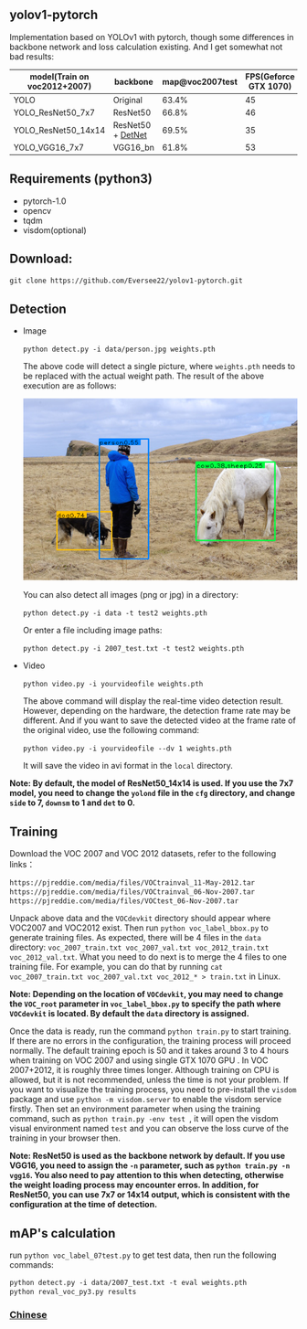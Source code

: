 ## yolov1-pytorch
Implementation based on YOLOv1 with pytorch, though some differences in backbone network and loss calculation existing. And I get somewhat not bad results:

| model(Train on voc2012+2007)|  backbone          | map@voc2007test | FPS(Geforce GTX 1070)  |
| --------------------        |  ------------      | ----------      | -------   |
| YOLO                        |  Original          | 63.4%           |  45   |
| YOLO_ResNet50_7x7           |  ResNet50          | 66.8%           |  46   |
| YOLO_ResNet50_14x14         |  ResNet50 + [DetNet](https://arxiv.org/abs/1804.06215) | 69.5%           |  35   |
| YOLO_VGG16_7x7              |  VGG16_bn             | 61.8%           |  53   |

## Requirements (python3)
- pytorch-1.0
- opencv
- tqdm
- visdom(optional)

## Download:  
  ```
  git clone https://github.com/Eversee22/yolov1-pytorch.git  
  ```

## Detection  

  * Image

    `python detect.py -i data/person.jpg weights.pth`

    The above code will detect a single picture, where `weights.pth` needs to be replaced with the actual weight path. The result of the above execution are as follows:

    ![](det/bbox_person.png)

    You can also detect all images (png or jpg) in a directory:  

    `python detect.py -i data -t test2 weights.pth `

    Or enter a file including image paths:  

    `python detect.py -i 2007_test.txt -t test2 weights.pth`

  * Video

    `python video.py -i yourvideofile weights.pth`

    The above command will display the real-time video detection result. However, depending on the hardware, the detection frame rate may be different. And if you want to save the detected video at the frame rate of the original video, use the following command:  

    `python video.py -i yourvideofile --dv 1 weights.pth`

    It will save the video in avi format in the `local` directory.

  **Note: By default, the model of ResNet50_14x14 is used. If you use the 7x7 model, you need to change the `yolond` file in the `cfg` directory, and change `side` to 7, `downsm` to 1 and `det` to 0.**

## Training  
  Download the VOC 2007 and VOC 2012 datasets, refer to the following links：  
  ```
  https://pjreddie.com/media/files/VOCtrainval_11-May-2012.tar
  https://pjreddie.com/media/files/VOCtrainval_06-Nov-2007.tar
  https://pjreddie.com/media/files/VOCtest_06-Nov-2007.tar
  ```
  Unpack above data and the `VOCdevkit` directory should appear where VOC2007 and VOC2012 exist. Then run `python voc_label_bbox.py` to generate training files. As expected, there will be 4 files in the `data` directory: `voc_2007_train.txt voc_2007_val.txt voc_2012_train.txt voc_2012_val.txt`. What you need to do next is to merge the 4 files to one training file. For example, you can do that by running `cat voc_2007_train.txt voc_2007_val.txt voc_2012_* > train.txt` in Linux.

  **Note: Depending on the location of `VOCdevkit`, you may need to change the `VOC_root` parameter in `voc_label_bbox.py` to specify the path where `VOCdevkit` is located. By default the `data` directory is assigned.**

  Once the data is ready, run the command `python train.py` to start training. If there are no errors in the configuration, the training process will proceed normally. The default training epoch is 50 and it takes around 3 to 4 hours when training on VOC 2007 and using single GTX 1070 GPU . In VOC 2007+2012, it is roughly three times longer. Although training on CPU is allowed, but it is not recommended, unless the time is not your problem. If you want to visualize the training process, you need to pre-install the `visdom` package and use `python -m visdom.server` to enable the visdom service firstly. Then set an environment parameter when using the training command, such as `python train.py -env test `, it will open the visdom visual environment named `test` and you can observe the loss curve of the training in your browser then.

  **Note: ResNet50 is used as the backbone network by default. If you use VGG16, you need to assign the `-n` parameter, such as `python train.py -n vgg16`. You also need to pay attention to this when detecting, otherwise the weight loading process may encounter erros. In addition, for ResNet50, you can use 7x7 or 14x14 output, which is consistent with the configuration at the time of detection.**

## mAP's calculation
  run `python voc_label_07test.py` to get test data, then run the following commands:  
  ```
  python detect.py -i data/2007_test.txt -t eval weights.pth
  python reval_voc_py3.py results
  ```
### [Chinese](README_chinese.md)
